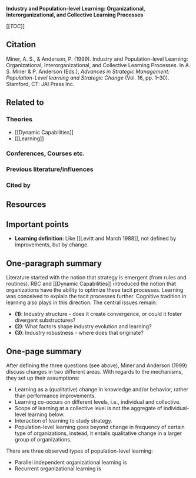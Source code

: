 **Industry and Population-level Learning: Organizational, Interorganizational, and Collective Learning Processes**

[[_TOC_]]

## Citation

Miner, A. S., & Anderson, P. (1999). Industry and Population-level Learning: Organizational, Interorganizational, and Collective Learning Processes. In A. S. Miner & P. Anderson (Eds.), *Advances in Strategic Management: Population-Level learning and Strategic Change* (Vol. 16, pp. 1–30). Stamford, CT: JAI Press Inc.

## Related to

### Theories
* [[Dynamic Capabilities]]
* [[Learning]]

### Conferences, Courses etc.

### Previous literature/influences

### Cited by

## Resources

## Important points
* **Learning definition**: Like [[Levitt and March 1988]], not defined by improvements, but by change.

## One-paragraph summary

Literature started with the notion that strategy is emergent (from rules and routines). RBC and [[Dynamic Capabilities]] introduced the notion that organizations have the ability to optimize these tacit processes. Learning was conceived to explain the tacit processes further. Cognitive tradition in learning also plays in this direction. The central issues remain:

* **(1)**: Industry structure - does it create convergence, or could it foster divergent substructures?
* **(2)**: What factors shape industry evolution and learning?
* **(3)**: Industry robustness - where does that originate?

## One-page summary

After defining the three questions (see above), Miner and Anderson (1999) discuss changes in two different areas. With regards to the mechanisms, they set up their assumptions:

* Learning as a (qualitative) change in knowledge and/or behavior, rather than performance improvements.
* Learning co-occurs on different levels, i.e., individual and collective.
* Scope of learning at a collective level is not the aggregate of individual-level learning below.
* Interaction of learning to study strategy.
* Population-level learning goes beyond change in frequency of certain type of organizations, instead, it entails qualitative change in a larger group of organizations.

There are three observed types of population-level learning:

* Parallel independent organizational learning is
* Recurrent organizational learning is